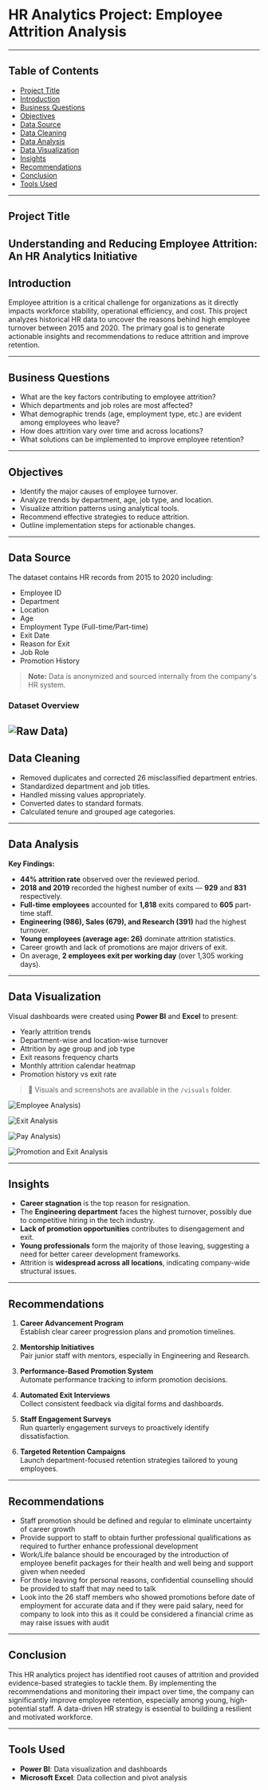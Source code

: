 # HR Analytics Project: Employee Attrition Analysis

---
## Table of Contents

- [Project Title](#project-title)
- [Introduction](#introduction)
- [Business Questions](#business-questions)
- [Objectives](#objectives)
- [Data Source](#data-source)
- [Data Cleaning](#data-cleaning)
- [Data Analysis](#data-analysis)
- [Data Visualization](#data-visualization)
- [Insights](#insights)
- [Recommendations](#recommendations)
- [Conclusion](#conclusion)
- [Tools Used](#tools-used)

---

## Project Title  
**Understanding and Reducing Employee Attrition: An HR Analytics Initiative**
---

## Introduction  
Employee attrition is a critical challenge for organizations as it directly impacts workforce stability, operational efficiency, and cost. This project analyzes historical HR data to uncover the reasons behind high employee turnover between 2015 and 2020. The primary goal is to generate actionable insights and recommendations to reduce attrition and improve retention.

---

## Business Questions  

- What are the key factors contributing to employee attrition?
- Which departments and job roles are most affected?
- What demographic trends (age, employment type, etc.) are evident among employees who leave?
- How does attrition vary over time and across locations?
- What solutions can be implemented to improve employee retention?

---

## Objectives  

- Identify the major causes of employee turnover.
- Analyze trends by department, age, job type, and location.
- Visualize attrition patterns using analytical tools.
- Recommend effective strategies to reduce attrition.
- Outline implementation steps for actionable changes.

---

## Data Source  

The dataset contains HR records from 2015 to 2020 including:
- Employee ID  
- Department  
- Location  
- Age  
- Employment Type (Full-time/Part-time)  
- Exit Date  
- Reason for Exit  
- Job Role  
- Promotion History  

> **Note:** Data is anonymized and sourced internally from the company's HR system.
### Dataset Overview

![Raw Data](https://github.com/QueenYewande/Analytics-Portfolio/blob/main/Power%20BI%20Projects/Raw%20Data.png))
---

## Data Cleaning  

- Removed duplicates and corrected 26 misclassified department entries.
- Standardized department and job titles.
- Handled missing values appropriately.
- Converted dates to standard formats.
- Calculated tenure and grouped age categories.

---

## Data Analysis  

**Key Findings:**

- **44% attrition rate** observed over the reviewed period.
- **2018 and 2019** recorded the highest number of exits — **929** and **831** respectively.
- **Full-time employees** accounted for **1,818** exits compared to **605** part-time staff.
- **Engineering (986), Sales (679), and Research (391)** had the highest turnover.
- **Young employees (average age: 26)** dominate attrition statistics.
- Career growth and lack of promotions are major drivers of exit.
- On average, **2 employees exit per working day** (over 1,305 working days).

---

## Data Visualization  

Visual dashboards were created using **Power BI** and **Excel** to present:

- Yearly attrition trends  
- Department-wise and location-wise turnover  
- Attrition by age group and job type  
- Exit reasons frequency charts  
- Monthly attrition calendar heatmap  
- Promotion history vs exit rate  

> 📂 Visuals and screenshots are available in the `/visuals` folder.

![Employee Analysis](https://github.com/QueenYewande/Analytics-Portfolio/blob/main/Power%20BI%20Projects/Employee%20Analysis.png))

![Exit Analysis](https://github.com/QueenYewande/Analytics-Portfolio/blob/main/Power%20BI%20Projects/Exit%20Analysis.png)


![Pay Analysis](https://github.com/QueenYewande/Analytics-Portfolio/blob/main/Power%20BI%20Projects/Pay%20Analysis.png))


![Promotion and Exit Analysis](https://github.com/QueenYewande/Analytics-Portfolio/blob/main/Power%20BI%20Projects/Promotion%20%26%20Exit%20Analysis.png)

---

## Insights  

- **Career stagnation** is the top reason for resignation.
- The **Engineering department** faces the highest turnover, possibly due to competitive hiring in the tech industry.
- **Lack of promotion opportunities** contributes to disengagement and exit.
- **Young professionals** form the majority of those leaving, suggesting a need for better career development frameworks.
- Attrition is **widespread across all locations**, indicating company-wide structural issues.

---

## Recommendations  

1. **Career Advancement Program**  
   Establish clear career progression plans and promotion timelines.

2. **Mentorship Initiatives**  
   Pair junior staff with mentors, especially in Engineering and Research.

3. **Performance-Based Promotion System**  
   Automate performance tracking to inform promotion decisions.

4. **Automated Exit Interviews**  
   Collect consistent feedback via digital forms and dashboards.

5. **Staff Engagement Surveys**  
   Run quarterly engagement surveys to proactively identify dissatisfaction.

6. **Targeted Retention Campaigns**  
   Launch department-focused retention strategies tailored to young employees.

---

## Recommendations
- Staff promotion should be defined and regular to eliminate uncertainty of career growth
- Provide support to staff to obtain further professional qualifications as required to further enhance professional development
- Work/Life balance should be encouraged by the introduction of employee benefit packages for their health and well being and support given when needed
- For those leaving for personal reasons, confidential counselling should be provided to staff that may need to talk
- Look into the 26 staff members who showed promotions before date of employment for accurate data and if they were paid salary, need for company to look into this as it could be considered a financial crime as may raise issues with audit



---

## Conclusion  

This HR analytics project has identified root causes of attrition and provided evidence-based strategies to tackle them. By implementing the recommendations and monitoring their impact over time, the company can significantly improve employee retention, especially among young, high-potential staff. A data-driven HR strategy is essential to building a resilient and motivated workforce.

---

## Tools Used  

- **Power BI**: Data visualization and dashboards  
- **Microsoft Excel**: Data collection and pivot analysis  
